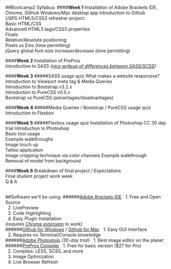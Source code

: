 ##Bootcamp2 Syllabus:
####__Week 1__
Installation of Adobe Brackets IDE, Chrome, GitHub Windows/Mac desktop app Introduction to Github <br>
USPS HTML5/CSS3 refresher project: <br>
Basic HTML/CSS <br>
Advanced HTML5 tags/CSS3 properties <br>
Floats <br>
Relative/Absolute positioning <br>
Pixels vs Ems (time permitting) <br>
jQuery global font-size increase/decrease (time permitting) <br>

####__Week 2__
Installation of PrePros <br>
Introduction to SASS _([nice writeup of differences between SASS/SCSS](http://www.sitepoint.com/whats-difference-sass-scss/))_ <br>

####__Week 3__
#####SASS usage quiz
What makes a website responsive? <br>
Introduction to Viewport meta tag & Media Queries <br>
Introduction to Bootstrap v3.2.x <br>
Introduction to PureCSS v0.5.x <br>
Bootstrap vs PureCSS (advantages/disadvantages) <br>

####__Week 4__
#####Media Queries / Bootstrap / PureCSS usage quiz
Introduction to Flexbox <br>

####__Week 5__
#####Flexbox usage quiz
Installation of Photoshop CC 30 day trial Introduction to Photoshop <br>
Basic tool usage <br>
Example walkthroughs <br>
Image touch up <br>
Tattoo application <br>
Image cropping technique via color channels Example walkthrough <br>
Removal of model from background <br>

####__Week 6__
Breakdown of final project / Expectations <br>
Final student project work week <br>
Q & A <br> <br>

##Software we'll be using:
######[Adobe Brackets IDE](http://brackets.io/?lang=en)
&nbsp;&nbsp;1. Free and Open Source <br>
&nbsp;&nbsp;2. LivePreview <br>
&nbsp;&nbsp;3. Code Highlighting <br>
&nbsp;&nbsp;4. Easy Plugin Installation <br>
_(requires [Chrome extension](https://chrome.google.com/webstore/detail/prepros/bnlfjdjbjiabcgkkjaicjepbhhmeonlm?hl=en) to work)_ <br>
######[Github for Windows](https://windows.github.com/) / [Github for Mac](https://mac.github.com/)
&nbsp;&nbsp;1. Easy GUI Interface <br>
&nbsp;&nbsp;2. Requires no Terminal/Console knowledge <br>
######[Adobe Photoshop](https://creative.adobe.com/plans/photography?sdid=KKQIN&kw=semgeneric&ttsrccat=sem-ww-di-ps-brand&skwcid=AL!3085!3!51790652058!e!!g!!adobe%20photoshop&ef_id=U9xddwAAATn7CPXO:20140918172344:s) _(30-day trial)_
&nbsp;&nbsp;1. Best image editor on the planet <br>
######[PrePros Compiler](http://alphapixels.com/prepros/)
&nbsp;&nbsp;1. Free for basic version ($27 for Pro) <br>
&nbsp;&nbsp;2. Complies: LESS, SCSS, and more <br>
&nbsp;&nbsp;3. Image Optimization <br>
&nbsp;&nbsp;4. Live Browser Refresh <br>